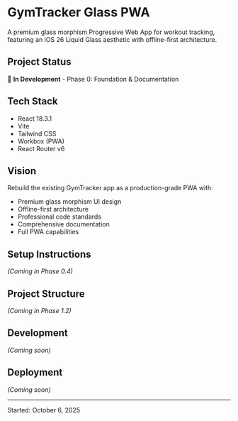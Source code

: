 # GymTracker Glass PWA

A premium glass morphism Progressive Web App for workout tracking, featuring an iOS 26 Liquid Glass aesthetic with offline-first architecture.

## Project Status
🚧 **In Development** - Phase 0: Foundation & Documentation

## Tech Stack
- React 18.3.1
- Vite
- Tailwind CSS
- Workbox (PWA)
- React Router v6

## Vision
Rebuild the existing GymTracker app as a production-grade PWA with:
- Premium glass morphism UI design
- Offline-first architecture
- Professional code standards
- Comprehensive documentation
- Full PWA capabilities

## Setup Instructions
*(Coming in Phase 0.4)*

## Project Structure
*(Coming in Phase 1.2)*

## Development
*(Coming soon)*

## Deployment
*(Coming soon)*

---

Started: October 6, 2025
